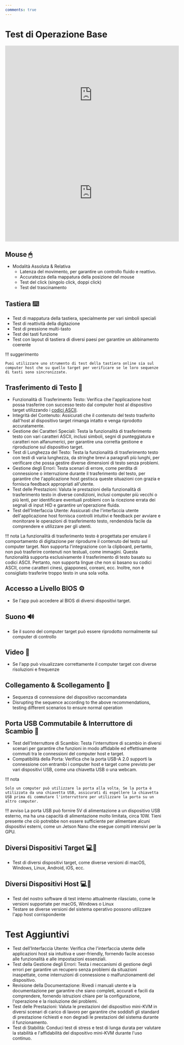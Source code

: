 ```yaml
---
comments: true
---
```


# Test di Operazione Base

<iframe width="560" height="315" src="https://www.youtube.com/embed/m7OpUem0zqY?si=3kHl1kmk6VQRnPu7" title="YouTube video player" frameborder="0" allow="accelerometer; autoplay; clipboard-write; encrypted-media; gyroscope; picture-in-picture; web-share" referrerpolicy="strict-origin-when-cross-origin" allowfullscreen></iframe>

<iframe width="560" height="315" src="https://www.youtube.com/embed/ERzpGtRvP2o?si=2DQrHqk-GhzvvL24" title="YouTube video player" frameborder="0" allow="accelerometer; autoplay; clipboard-write; encrypted-media; gyroscope; picture-in-picture; web-share" referrerpolicy="strict-origin-when-cross-origin" allowfullscreen></iframe>

## Mouse 🖱

- Modalità Assoluta & Relativa
    - Latenza del movimento, per garantire un controllo fluido e reattivo.
    - Accuratezza della mappatura della posizione del mouse
    - Test del click (singolo click, doppi click)
    - Test del trascinamento

## Tastiera ⌨️
- Test di mappatura della tastiera, specialmente per vari simboli speciali
- Test di reattività della digitazione
- Test di pressione multi-tasto
- Test dei tasti funzione
- Test con layout di tastiera di diversi paesi per garantire un abbinamento coerente

!!! suggerimento

    Puoi utilizzare uno strumento di test della tastiera online sia sul computer host che su quello target per verificare se le loro sequenze di tasti sono sincronizzate.

## Trasferimento di Testo 📝
- Funzionalità di Trasferimento Testo: Verifica che l'applicazione host possa trasferire con successo testo dal computer host al dispositivo target utilizzando i [codici ASCII](https://theasciicode.com.ar/).
- Integrità del Contenuto: Assicurati che il contenuto del testo trasferito dall'host al dispositivo target rimanga intatto e venga riprodotto accuratamente.
- Gestione dei Caratteri Speciali: Testa la funzionalità di trasferimento testo con vari caratteri ASCII, inclusi simboli, segni di punteggiatura e caratteri non alfanumerici, per garantire una corretta gestione e riproduzione sul dispositivo target.
- Test di Lunghezza del Testo: Testa la funzionalità di trasferimento testo con testi di varia lunghezza, da stringhe brevi a paragrafi più lunghi, per verificare che possa gestire diverse dimensioni di testo senza problemi.
- Gestione degli Errori: Testa scenari di errore, come perdita di connessione o interruzione durante il trasferimento del testo, per garantire che l'applicazione host gestisca queste situazioni con grazia e fornisca feedback appropriati all'utente.
- Test delle Prestazioni: Valuta le prestazioni della funzionalità di trasferimento testo in diverse condizioni, inclusi computer più vecchi o più lenti, per identificare eventuali problemi con la ricezione errata dei segnali di input HID e garantire un'operazione fluida.
- Test dell'Interfaccia Utente: Assicurati che l'interfaccia utente dell'applicazione host fornisca controlli intuitivi e feedback per avviare e monitorare le operazioni di trasferimento testo, rendendola facile da comprendere e utilizzare per gli utenti.

!!! nota
    La funzionalità di trasferimento testo è progettata per emulare il comportamento di digitazione per riprodurre il contenuto del testo sul computer target. Non supporta l'integrazione con la clipboard, pertanto, non può trasferire contenuti non testuali, come immagini. Questa funzionalità supporta esclusivamente il trasferimento di testo basato su codici ASCII. Pertanto, non supporta lingue che non si basano su codici ASCII, come caratteri cinesi, giapponesi, coreani, ecc. Inoltre, non è consigliato trasferire troppo testo in una sola volta.

## Accesso a Livello BIOS ⚙️
- Se l'app può accedere al BIOS di diversi dispositivi target.

## Suono 🔊
- Se il suono del computer target può essere riprodotto normalmente sul computer di controllo

## Video 🎥
- Se l'app può visualizzare correttamente il computer target con diverse risoluzioni e frequenze

## Collegamento & Scollegamento 🔌
- Sequenza di connessione del dispositivo raccomandata
- Disrupting the sequence according to the above recommendations, testing different scenarios to ensure normal operation

## Porta USB Commutabile & Interruttore di Scambio 🔄
- Test dell'Interruttore di Scambio: Testa l'interruttore di scambio in diversi scenari per garantire che funzioni in modo affidabile ed effettivamente commuti tra le connessioni del computer host e target.
- Compatibilità della Porta: Verifica che la porta USB-A 2.0 supporti la connessione con entrambi i computer host e target come previsto per vari dispositivi USB, come una chiavetta USB o una webcam.

!!! nota

    Solo un computer può utilizzare la porta alla volta. Se la porta è utilizzata da una chiavetta USB, assicurati di espellere la chiavetta USB prima di commutare l'interruttore per utilizzare la porta su un altro computer.

!!! avviso
    La porta USB può fornire 5V di alimentazione a un dispositivo USB esterno, ma ha una capacità di alimentazione molto limitata, circa 10W. Tieni presente che ciò potrebbe non essere sufficiente per alimentare alcuni dispositivi esterni, come un Jetson Nano che esegue compiti intensivi per la GPU.

## Diversi Dispositivi Target 💻🎯
- Test di diversi dispositivi target, come diverse versioni di macOS, Windows, Linux, Android, iOS, ecc.

## Diversi Dispositivi Host 💻👑
- Test del nostro software di test interno attualmente rilasciato, come le versioni supportate per macOS, Windows o Linux
- Testare se diverse versioni del sistema operativo possono utilizzare l'app host corrispondente

# Test Aggiuntivi
- Test dell'Interfaccia Utente: Verifica che l'interfaccia utente delle applicazioni host sia intuitiva e user-friendly, fornendo facile accesso alle funzionalità e alle impostazioni essenziali.
- Test della Gestione degli Errori: Testa i meccanismi di gestione degli errori per garantire un recupero senza problemi da situazioni inaspettate, come interruzioni di connessione o malfunzionamenti del dispositivo.
- Revisione della Documentazione: Rivedi i manuali utente e la documentazione per garantire che siano completi, accurati e facili da comprendere, fornendo istruzioni chiare per la configurazione, l'operazione e la risoluzione dei problemi.
- Test delle Prestazioni: Valuta le prestazioni del dispositivo mini-KVM in diversi scenari di carico di lavoro per garantire che soddisfi gli standard di prestazione richiesti e non degradi le prestazioni del sistema durante il funzionamento.
- Test di Stabilità: Conduci test di stress e test di lunga durata per valutare la stabilità e l'affidabilità del dispositivo mini-KVM durante l'uso continuo.
